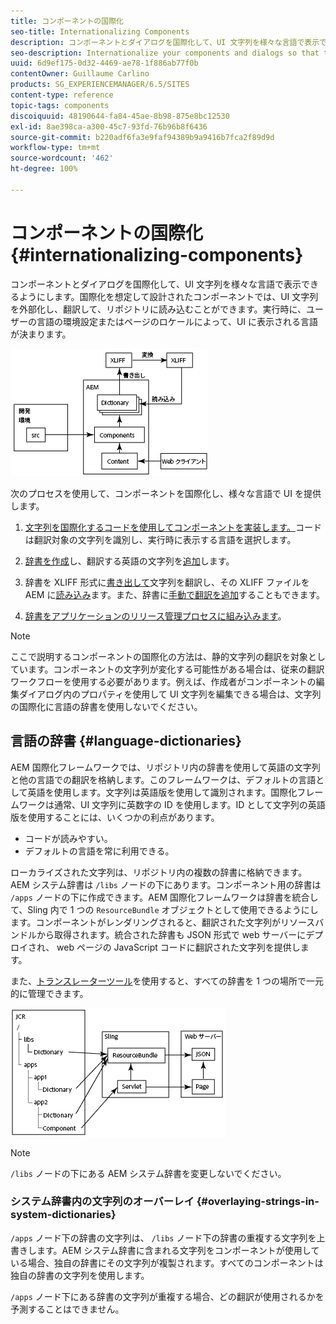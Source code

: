 ```yaml
---
title: コンポーネントの国際化
seo-title: Internationalizing Components
description: コンポーネントとダイアログを国際化して、UI 文字列を様々な言語で表示できるようにします
seo-description: Internationalize your components and dialogs so that their UI strings can be presented in different languages
uuid: 6d9ef175-0d32-4469-ae78-1f886ab77f0b
contentOwner: Guillaume Carlino
products: SG_EXPERIENCEMANAGER/6.5/SITES
content-type: reference
topic-tags: components
discoiquuid: 48190644-fa84-45ae-8b98-875e8bc12530
exl-id: 8ae398ca-a300-45c7-93fd-76b96b8f6436
source-git-commit: b220adf6fa3e9faf94389b9a9416b7fca2f89d9d
workflow-type: tm+mt
source-wordcount: '462'
ht-degree: 100%

---
```


# コンポーネントの国際化{#internationalizing-components}

コンポーネントとダイアログを国際化して、UI 文字列を様々な言語で表示できるようにします。国際化を想定して設計されたコンポーネントでは、UI 文字列を外部化し、翻訳して、リポジトリに読み込むことができます。実行時に、ユーザーの言語の環境設定またはページのロケールによって、UI に表示される言語が決まります。

![chlimage_1-9](assets/chlimage_1-9a.png)

次のプロセスを使用して、コンポーネントを国際化し、様々な言語で UI を提供します。

1. [文字列を国際化するコードを使用してコンポーネントを実装します。](/help/sites-developing/i18n-dev.md)コードは翻訳対象の文字列を識別し、実行時に表示する言語を選択します。
1. [辞書を作成](/help/sites-developing/i18n-translator.md#creating-a-dictionary)し、翻訳する英語の文字列を[追加](/help/sites-developing/i18n-translator.md#adding-changing-and-removing-strings)します。

1. 辞書を XLIFF 形式に[書き出して](/help/sites-developing/i18n-translator.md#exporting-a-dictionary)文字列を翻訳し、その XLIFF ファイルを AEM に[読み込み](/help/sites-developing/i18n-translator.md#importing-a-dictionary)ます。また、辞書に[手動で翻訳を追加](/help/sites-developing/i18n-translator.md#editing-translated-strings)することもできます。

1. [辞書をアプリケーションのリリース管理プロセスに組み込みます](/help/sites-developing/i18n-translator.md#publishing-dictionaries)。

>[!NOTE]
>
>ここで説明するコンポーネントの国際化の方法は、静的文字列の翻訳を対象としています。コンポーネントの文字列が変化する可能性がある場合は、従来の翻訳ワークフローを使用する必要があります。例えば、作成者がコンポーネントの編集ダイアログ内のプロパティを使用して UI 文字列を編集できる場合は、文字列の国際化に言語の辞書を使用しないでください。

## 言語の辞書 {#language-dictionaries}

AEM 国際化フレームワークでは、リポジトリ内の辞書を使用して英語の文字列と他の言語での翻訳を格納します。このフレームワークは、デフォルトの言語として英語を使用します。文字列は英語版を使用して識別されます。国際化フレームワークは通常、UI 文字列に英数字の ID を使用します。ID として文字列の英語版を使用することには、いくつかの利点があります。

* コードが読みやすい。
* デフォルトの言語を常に利用できる。

ローカライズされた文字列は、リポジトリ内の複数の辞書に格納できます。AEM システム辞書は `/libs` ノードの下にあります。コンポーネント用の辞書は `/apps` ノードの下に作成できます。AEM 国際化フレームワークは辞書を統合して、Sling 内で 1 つの `ResourceBundle` オブジェクトとして使用できるようにします。コンポーネントがレンダリングされると、翻訳された文字列がリソースバンドルから取得されます。統合された辞書も JSON 形式で web サーバーにデプロイされ、 web ページの JavaScript コードに翻訳された文字列を提供します。

また、[トランスレーターツール](/help/sites-developing/i18n-translator.md)を使用すると、すべての辞書を 1 つの場所で一元的に管理できます。

![chlimage_1-10](assets/chlimage_1-10a.png)

>[!NOTE]
>
>`/libs` ノードの下にある AEM システム辞書を変更しないでください。

### システム辞書内の文字列のオーバーレイ {#overlaying-strings-in-system-dictionaries}

`/apps` ノード下の辞書の文字列は、 `/libs` ノード下の辞書の重複する文字列を上書きします。AEM システム辞書に含まれる文字列をコンポーネントが使用している場合、独自の辞書にその文字列が複製されます。すべてのコンポーネントは独自の辞書の文字列を使用します。

`/apps` ノード下にある辞書の文字列が重複する場合、どの翻訳が使用されるかを予測することはできません。
